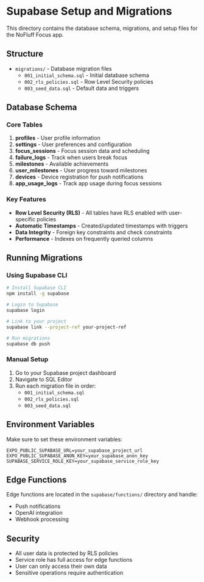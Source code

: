 # Supabase Setup and Migrations

This directory contains the database schema, migrations, and setup files for the NoFluff Focus app.

## Structure

- `migrations/` - Database migration files
  - `001_initial_schema.sql` - Initial database schema
  - `002_rls_policies.sql` - Row Level Security policies
  - `003_seed_data.sql` - Default data and triggers

## Database Schema

### Core Tables

1. **profiles** - User profile information
2. **settings** - User preferences and configuration
3. **focus_sessions** - Focus session data and scheduling
4. **failure_logs** - Track when users break focus
5. **milestones** - Available achievements
6. **user_milestones** - User progress toward milestones
7. **devices** - Device registration for push notifications
8. **app_usage_logs** - Track app usage during focus sessions

### Key Features

- **Row Level Security (RLS)** - All tables have RLS enabled with user-specific policies
- **Automatic Timestamps** - Created/updated timestamps with triggers
- **Data Integrity** - Foreign key constraints and check constraints
- **Performance** - Indexes on frequently queried columns

## Running Migrations

### Using Supabase CLI

```bash
# Install Supabase CLI
npm install -g supabase

# Login to Supabase
supabase login

# Link to your project
supabase link --project-ref your-project-ref

# Run migrations
supabase db push
```

### Manual Setup

1. Go to your Supabase project dashboard
2. Navigate to SQL Editor
3. Run each migration file in order:
   - `001_initial_schema.sql`
   - `002_rls_policies.sql`
   - `003_seed_data.sql`

## Environment Variables

Make sure to set these environment variables:

```env
EXPO_PUBLIC_SUPABASE_URL=your_supabase_project_url
EXPO_PUBLIC_SUPABASE_ANON_KEY=your_supabase_anon_key
SUPABASE_SERVICE_ROLE_KEY=your_supabase_service_role_key
```

## Edge Functions

Edge functions are located in the `supabase/functions/` directory and handle:
- Push notifications
- OpenAI integration
- Webhook processing

## Security

- All user data is protected by RLS policies
- Service role has full access for edge functions
- User can only access their own data
- Sensitive operations require authentication
